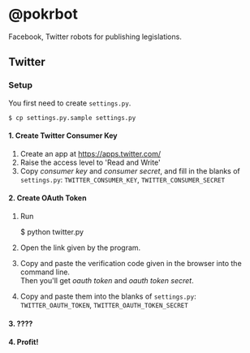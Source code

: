 # @pokrbot

Facebook, Twitter robots for publishing legislations.


## Twitter

### Setup

You first need to create `settings.py`.

    $ cp settings.py.sample settings.py

#### 1. Create Twitter Consumer Key 

1. Create an app at <https://apps.twitter.com/>
1. Raise the access level to 'Read and Write'
1. Copy *consumer key* and *consumer secret*, and fill in the blanks of `settings.py`: `TWITTER_CONSUMER_KEY`, `TWITTER_CONSUMER_SECRET`

#### 2. Create OAuth Token

1. Run

    $ python twitter.py
1. Open the link given by the program.
1. Copy and paste the verification code given in the browser into the command line.<br>
   Then you'll get *oauth token* and *oauth token secret*.
1. Copy and paste them into the blanks of `settings.py`: `TWITTER_OAUTH_TOKEN`, `TWITTER_OAUTH_TOKEN_SECRET`

#### 3. ????

#### 4. Profit!

